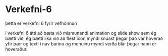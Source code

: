 # Verkefni-6

þetta er verkefni 6 fyrir vefhönnun 

í verkefni 6 átti að bæta við mismunandi animation og slide show  sem ég bætti við, ég bætti líka við að flest icon myndi snúast þegar það var hoverað yfir þær og texti í nav barinu og menuinu myndi verða blár þegar hann er hoveraður.
